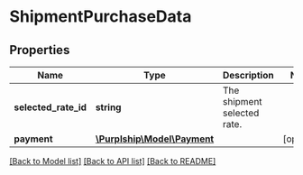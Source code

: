 # ShipmentPurchaseData

## Properties
Name | Type | Description | Notes
------------ | ------------- | ------------- | -------------
**selected_rate_id** | **string** | The shipment selected rate. | 
**payment** | [**\Purplship\Model\Payment**](Payment.md) |  | [optional] 

[[Back to Model list]](../../README.md#documentation-for-models) [[Back to API list]](../../README.md#documentation-for-api-endpoints) [[Back to README]](../../README.md)


